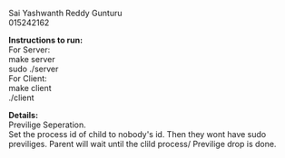 Sai Yashwanth Reddy Gunturu<br/>
015242162<br/>

<b>Instructions to run:</b><br />
For Server:<br />
make server<br />
sudo ./server<br />
For Client:<br />
make client<br />
./client<br />

<b>Details:</b><br />
Previlige Seperation.<br /> Set the process id of child to nobody's id. Then they wont have sudo previliges. Parent will wait until the clild process/ Previlige drop is done.
